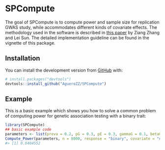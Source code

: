 
<!-- README.md is generated from README.Rmd. Please edit that file -->

# SPCompute

<!-- badges: start -->

<!-- badges: end -->

The goal of SPCompute is to compute power and sample size for
replication GWAS study, while accommodates different kinds of covariate
effects. The methodology used in the software is described in [this
paper](https://arxiv.org/abs/2203.15641) by Ziang Zhang and Lei Sun. The
detailed implementation guideline can be found in the vignette of this
package.

## Installation

You can install the development version from
[GitHub](https://github.com/) with:

``` r
# install.packages("devtools")
devtools::install_github("AgueroZZ/SPCompute")
```

## Example

This is a basic example which shows you how to solve a common problem of
computing power for genetic association testing with a binary trait:

``` r
library(SPCompute)
## basic example code
parameters <- list(preva = 0.2, pG = 0.3, pE = 0.3, gammaG = 0.1, betaG = 0.1, betaE = 0.3)
Compute_Power(parameters, n = 8000, response = "binary", covariate = "none")
#> [1] 0.6404552
```
